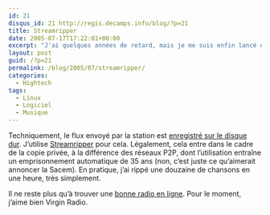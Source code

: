 ```yaml
---
id: 21
disqus_id: 21 http://regis.decamps.info/blog/?p=21
title: Streamripper
date: 2005-07-17T17:22:01+00:00
excerpt: "J'ai quelques années de retard, mais je me suis enfin lancé dans le rippage de station radio."
layout: post
guid: /?p=21
permalink: /blog/2005/07/streamripper/
categories:
  - Hightech
tags:  
  - Linux
  - Logiciel
  - Musique
---
```

Techniquement, le flux envoyé par la station est [enregistré sur le disque dur](http://regis.decamps.free.fr/mediawiki/index.php?title=Ripper_une_radio_en_ligne). J’utilise [Streamripper](http://streamripper.sourceforge.net/) pour cela. Légalement, cela entre dans le cadre de la copie privée, à la différence des réseaux P2P, dont l’utilisation entraîne un emprisonnement automatique de 35 ans (non, c’est juste ce qu’aimerait annoncer la Sacem). En pratique, j’ai rippé une douzaine de chansons en une heure, très simplement. 

Il ne reste plus qu’à trouver une [bonne radio en ligne](http://regis.decamps.free.fr/mediawiki/index.php?title=Radios_en_ligne). Pour le moment, j’aime bien Virgin Radio.
